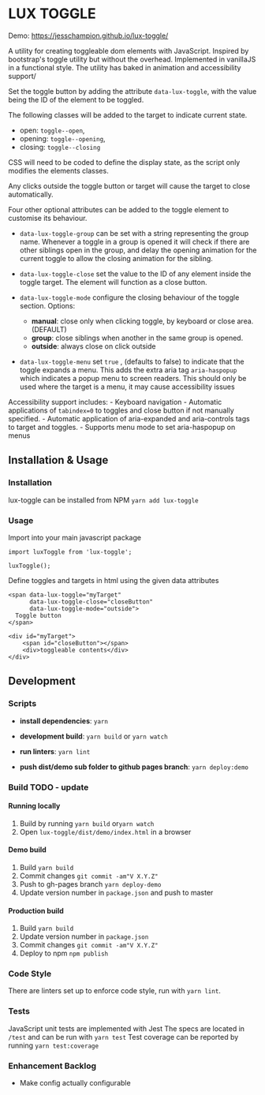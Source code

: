 # LUX TOGGLE
Demo: https://jesschampion.github.io/lux-toggle/

A utility for creating toggleable dom elements with JavaScript. 
Inspired by bootstrap's toggle utility but without the overhead. Implemented in vanillaJS in a functional style.
The utility has baked in animation and accessibility support/

Set the toggle button by adding the attribute `data-lux-toggle`, with the value being the ID of the element to be toggled.  
        
The following classes will be added to the target to indicate current state.   
- open: `toggle--open`,  
- opening: `toggle--opening`,  
- closing: `toggle--closing`  

CSS will need to be coded to define the display state, as the script only modifies the elements classes.
 
Any clicks outside the toggle button or target will cause the target to close automatically.
 
Four other optional attributes can be added to the toggle element to customise its behaviour.

-   `data-lux-toggle-group` can be set with a string representing the group name.
    Whenever a toggle in a group is opened it will check if there are other siblings open in the group,
    and delay the opening animation for the current toggle to allow the closing animation for the sibling.

-   `data-lux-toggle-close` set the value to the ID of any element inside the toggle target.
     The element will function as a close button.
     
-   `data-lux-toggle-mode` configure the closing behaviour of the toggle section. Options:  
    -   **manual**:   close only when clicking toggle, by keyboard or close area. (DEFAULT)
    -   **group**:    close siblings when another in the same group is opened.
    -   **outside**:  always close on click outside

-   `data-lux-toggle-menu` set `true` , (defaults to false) to indicate that the toggle expands a menu.
    This adds the extra aria tag `aria-haspopup` which indicates a popup menu to screen readers. 
    This should only be used where the target is a menu, it may cause accessibility issues 

Accessibility support includes:
    -   Keyboard navigation
    -   Automatic applications of `tabindex=0` to toggles and close button if not manually specified. 
    -   Automatic application of aria-expanded and aria-controls tags to target and toggles.
    -   Supports menu mode to set aria-haspopup on menus
 
## Installation & Usage
### Installation
lux-toggle can be installed from NPM `yarn add lux-toggle`

### Usage
Import into your main javascript package
 
```
import luxToggle from 'lux-toggle';
   
luxToggle();
``` 

Define toggles and targets in html using the given data attributes

```
<span data-lux-toggle="myTarget"
      data-lux-toggle-close="closeButton"
      data-lux-toggle-mode="outside">
  Toggle button
</span>

<div id="myTarget">
    <span id="closeButton"></span>
    <div>toggleable contents</div>
</div>
```
## Development
### Scripts
- __install dependencies__:
`yarn`

- __development build__:
`yarn build`
or
`yarn watch`

- __run linters__:
`yarn lint`

- __push dist/demo sub folder to github pages branch__:
`yarn deploy:demo`

### Build TODO - update
#### Running locally
1. Build by running
  `yarn build` or`yarn watch`
2. Open `lux-toggle/dist/demo/index.html` in a browser

#### Demo build
1. Build
  `yarn build`
2. Commit changes
  `git commit -am"V X.Y.Z"`
3. Push to gh-pages branch
  `yarn deploy-demo`
4. Update version number in `package.json` and push to master

#### Production build
1. Build `yarn build`
2. Update version number in `package.json`
3. Commit changes
  `git commit -am"V X.Y.Z"` 
4. Deploy to npm
   `npm publish`

### Code Style
There are linters set up to enforce code style, run with `yarn lint`.

### Tests
JavaScript unit tests are implemented with Jest
The specs are located in `/test` and can be run with `yarn test`
Test coverage can be reported by running `yarn test:coverage`

### Enhancement Backlog
- Make config actually configurable 
